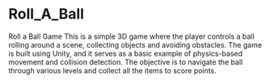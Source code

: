 # Roll_A_Ball
Roll a Ball Game
This is a simple 3D game where the player controls a ball rolling around a scene, collecting objects and avoiding obstacles. The game is built using Unity, and it serves as a basic example of physics-based movement and collision detection. The objective is to navigate the ball through various levels and collect all the items to score points.

